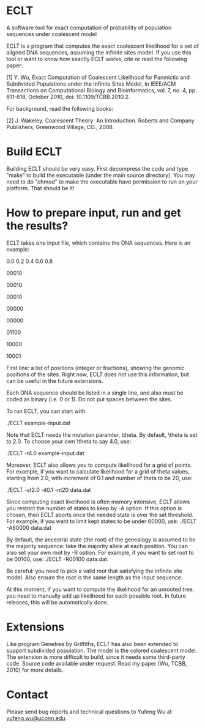 # ECLT
A software tool for exact computation of probability of population sequences under coalescent model

ECLT is a program that computes the exact coalescent likelihood for a set of aligned DNA sequences, assuming the infinite sites model. If you use this tool or want to know how exactly ECLT works, cite or read the following paper:

[1] Y. Wu, Exact Computation of Coalescent Likelihood for Panmictic and Subdivided Populations under the Infinite Sites Model, in IEEE/ACM Transactions on Computational Biology and Bioinformatics, vol. 7, no. 4, pp. 611-618, October 2010, doi: 10.1109/TCBB.2010.2.

For background, read the following books:

[2] J. Wakeley. Coalescent Theory: An Introduction. Roberts and Company Publishers, Greenwood Village, CO., 2008.

# Build ECLT
Building ECLT should be very easy. First decompress the code and type "make" to build the executable (under the main source directory). You may need to do "chmod" to make the executable have permission to run on your platform. That should be it!

# How to prepare input, run and get the results?

ECLT takes one input file, which contains the DNA sequences. Here is an example: 

0.0  0.2  0.4  0.6 0.8

00010

00010

00010

00000

00000

01100

10000

10001


First line: a list of positions (integer or fractions), showing the genomic positions of the sites. Right now, ECLT does not use this information, but can be useful in the future extensions.

Each DNA sequence should be listed in a single line, and also must be coded as binary (i.e. 0 or 1). Do not put spaces between the sites.

To run ECLT, you can start with:

./ECLT example-input.dat

Note that ECLT needs the mutation paramter, \theta. By default, \theta is set to 2.0. To choose your own \theta to say 4.0, use:

./ECLT -t4.0 example-input.dat

Moreover, ECLT also allows you to compute likelihood for a grid of points. For example, if you want to calculate likelihood for a grid of theta values, starting from 2.0, with increment of 0.1 and number of theta to be 20, use:

./ECLT -st2.0 -it0.1 -nt20 data.dat

Since computing exact likelihood is often memory intensive, ECLT allows you restrict the number of states to keep by -A<k> option. If this option is chosen, then ECLT aborts once the needed state is over the set threshold. For example, if you want to limit kept states to be under 60000, use:
./ECLT -A60000 data.dat

By default, the ancestral state (the root) of the genealogy is assumed to be the majority sequence: take the majority allele at each position. You can also set your own root by -R option. For example, if you want to set root to be 00100, use:
./ECLT -R00100 data.dat.

Be careful: you need to pick a valid root that satisfying the infinite site model. Also ensure the root is the same length as the input sequence.

At this moment, if you want to compute the likelihood for an unrooted tree, you need to manually add up likelihood for each possible root. In future releases, this will be  automatically done.


# Extensions      

Like program Genetree by Griffiths, ECLT has also been extended to support subdivided population. The model is the colored coalescent model.  The extension is more difficult to build, since it needs some third-party code. Source code available under request. Read my paper (Wu, TCBB, 2010) for more details.

# Contact      
Please send bug reports and technical questions to Yufeng Wu at 
<yufeng.wu@uconn.edu>.
